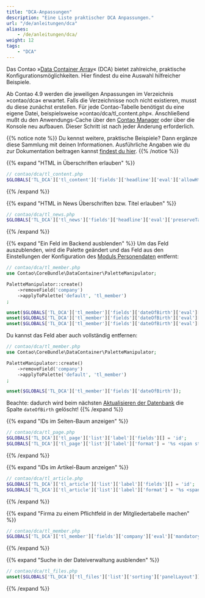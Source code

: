 ```yaml
---
title: "DCA-Anpassungen"
description: "Eine Liste praktischer DCA Anpassungen."
url: "/de/anleitungen/dca"
aliases:
    - /de/anleitungen/dca/
weight: 12
tags: 
    - "DCA"
---
```



Das Contao »[Data Container Array](https://docs.contao.org/dev/reference/dca/)« (DCA) bietet zahlreiche, 
praktische Konfigurationsmöglichkeiten. Hier findest du eine Auswahl hilfreicher Beispiele.

Ab Contao 4.9 werden die jeweiligen Anpassungen im Verzeichnis »contao/dca« erwartet. Falls die Verzeichnisse noch 
nicht existieren, musst du diese zunächst erstellen. Für jede Contao-Tabelle benötigst du eine eigene Datei, 
beispielsweise »contao/dca/tl_content.php«. Anschließend mußt du den Anwendungs-Cache über den 
[Contao Manager](/de/installation/contao-manager/) oder über die Konsole neu aufbauen. Dieser Schritt ist nach 
jeder Änderung erforderlich.

{{% notice note %}}
Du kennst weitere, praktische Beispiele? Dann ergänze diese Sammlung mit deinen Informationen. Ausführliche Angaben wie
du zur Dokumentation beitragen kannst [findest du hier](/de/beitragen/).
{{% /notice %}}


{{% expand "HTML in Überschriften erlauben" %}}
```php
// contao/dca/tl_content.php
$GLOBALS['TL_DCA']['tl_content']['fields']['headline']['eval']['allowHtml'] = true;
```
{{% /expand %}}


{{% expand "HTML in News Überschriften bzw. Titel erlauben" %}}
```php
// contao/dca/tl_news.php
$GLOBALS['TL_DCA']['tl_news']['fields']['headline']['eval']['preserveTags'] = true;
```
{{% /expand %}}


{{% expand "Ein Feld im Backend ausblenden" %}}
Um das Feld auszublenden, wird die Palette geändert und das Feld aus den Einstellungen der Konfiguration des 
[Moduls Personendaten](/de/layout/modulverwaltung/benutzermodule/#personendaten) entfernt:

```php
// contao/dca/tl_member.php
use Contao\CoreBundle\DataContainer\PaletteManipulator;

PaletteManipulator::create()
    ->removeField('company')
    ->applyToPalette('default', 'tl_member')
;

unset($GLOBALS['TL_DCA']['tl_member']['fields']['dateOfBirth']['eval']['feEditable']);
unset($GLOBALS['TL_DCA']['tl_member']['fields']['dateOfBirth']['eval']['feViewable']);
unset($GLOBALS['TL_DCA']['tl_member']['fields']['dateOfBirth']['eval']['feGroup']);
```

Du kannst das Feld aber auch vollständig entfernen:   
```php
// contao/dca/tl_member.php
use Contao\CoreBundle\DataContainer\PaletteManipulator;

PaletteManipulator::create()
    ->removeField('company')
    ->applyToPalette('default', 'tl_member')
;

unset($GLOBALS['TL_DCA']['tl_member']['fields']['dateOfBirth']);
```
Beachte: dadurch wird beim nächsten 
[Aktualisieren der Datenbank](/de/installation/contao-installtool/#tabellen-aktualisieren) die Spalte `dateOfBirth` 
gelöscht!
{{% /expand %}}


{{% expand "IDs im Seiten-Baum anzeigen" %}}
```php
// contao/dca/tl_page.php
$GLOBALS['TL_DCA']['tl_page']['list']['label']['fields'][] = 'id';
$GLOBALS['TL_DCA']['tl_page']['list']['label']['format'] = '%s <span style="font-weight:normal; padding-left: 3px;">(IDp: %s)</span>';
```
{{% /expand %}}


{{% expand "IDs im Artikel-Baum anzeigen" %}}
```php
// contao/dca/tl_article.php
$GLOBALS['TL_DCA']['tl_article']['list']['label']['fields'][] = 'id'; 
$GLOBALS['TL_DCA']['tl_article']['list']['label']['format'] = '%s <span style="font-weight:normal; padding-left: 3px;">(%s, IDa: %s)</span>';
```
{{% /expand %}}


{{% expand "Firma zu einem Pflichtfeld in der Mitgliedertabelle machen" %}}
```php
// contao/dca/tl_member.php
$GLOBALS['TL_DCA']['tl_member']['fields']['company']['eval']['mandatory'] = true;
```
{{% /expand %}}


{{% expand "Suche in der Dateiverwaltung ausblenden" %}}
```php
// contao/dca/tl_files.php
unset($GLOBALS['TL_DCA']['tl_files']['list']['sorting']['panelLayout']);
```
{{% /expand %}}

